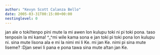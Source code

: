 ```yaml
---
author: "Kevyn Scott Calanza Bello"
date: 2005-03-31T00:15:00+00:00
nestinglevel: 0
---
```

jan ale o toki!tenpo pini mute la mi awen lon kulupu toki ni pi toki pona. taso tenposin la mi kama! ^\_^mi wile kama sona e jan toki pi toki pona lon kulupu ni. sina mute lisona ala e mi la nimi mi li Ke. mi jan Ke. nimi pi sina mute liseme? :Djan sewi li pana e pona tawa sina mute a!tan jan Ke.